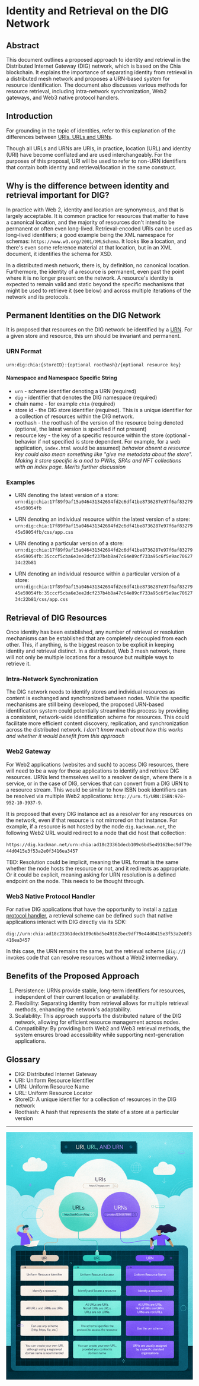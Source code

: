 # Identity and Retrieval on the DIG Network

## Abstract

This document outlines a proposed approach to identity and retrieval in the Distributed Internet Gateway (DIG) network, which is based on the Chia blockchain. It explains the importance of separating identity from retrieval in a distributed mesh network and proposes a URN-based system for resource identification. The document also discusses various methods for resource retrieval, including intra-network synchronization, Web2 gateways, and Web3 native protocol handlers.

## Introduction

For grounding in the topic of identities, refer to this explanation of the differences between [URIs, URLs and URNs](https://auth0.com/blog/url-uri-urn-differences/).

Though all URLs and URNs are URIs, in practice, location (URL) and identity (URI) have become conflated and are used interchangeably. For the purposes of this proposal, URI will be used to refer to non-URN identifiers that contain both identity and retrieval/location in the same construct.

## Why is the difference between identity and retrieval important for DIG?

In practice with Web 2, identity and location are synonymous, and that is largely acceptable. It is common practice for resources that matter to have a canonical location, and the majority of resources don't intend to be permanent or often even long-lived. Retrieval-encoded URIs can be used as long-lived identifiers; a good example being the XML namespace for schemas: `https://www.w3.org/2001/XMLSchema`. It looks like a location, and there's even some reference material at that location, but in an XML document, it identifies the schema for XSD.

In a distributed mesh network, there is, by definition, no canonical location. Furthermore, the identity of a resource is permanent, even past the point where it is no longer present on the network. A resource's identity is expected to remain valid and static beyond the specific mechanisms that might be used to retrieve it (see below) and across multiple iterations of the network and its protocols.

## Permanent Identities on the DIG Network

It is proposed that resources on the DIG network be identified by a [URN](https://www.rfc-editor.org/rfc/rfc8141). For a given store and resource, this urn should be invariant and permanent.

### URN Format

`urn:dig:chia:{storeID}:{optional roothash}/{optional resource key}`

#### Namespace and Namespace Specific String

- `urn` - scheme identifier denoting a URN (required)
- `dig` - identifier that denotes the DIG namespace (required)
- chain name - for example `chia` (required)
- store id - the DIG store identifier (required). This is a unique identifier for a collection of resources within the DIG network.
- roothash - the roothash of the version of the resource being denoted (optional, the latest version is specified if not present)
- resource key - the key of a specific resource within the store (optional - behavior if not specified is store dependent. For example, for a web application, `index.html` would be assumed) _behavior absent a resource key could also mean something like "give me metadata about the store". Making it store specific is a nod to PWAs, SPAs and NFT collections with an index page. Merits further discussion_

### Examples

- URN denoting the latest version of a store:
`urn:dig:chia:17f89f9af15a046431342694fd2c6df41be8736287e97f6af8327945e59054fb`

- URN denoting an individual resource within the latest version of a store:
`urn:dig:chia:17f89f9af15a046431342694fd2c6df41be8736287e97f6af8327945e59054fb/css/app.css`

- URN denoting a particular version of a store:
`urn:dig:chia:17f89f9af15a046431342694fd2c6df41be8736287e97f6af8327945e59054fb:35cccf5cba6e3ee2dcf237b4b8a47c64e89cf733a95c6f5e9ac7062734c22b81`

- URN denoting an individual resource within a particular version of a store:
`urn:dig:chia:17f89f9af15a046431342694fd2c6df41be8736287e97f6af8327945e59054fb:35cccf5cba6e3ee2dcf237b4b8a47c64e89cf733a95c6f5e9ac7062734c22b81/css/app.css`

## Retrieval of DIG Resources

Once identity has been established, any number of retrieval or resolution mechanisms can be established that are completely decoupled from each other. This, if anything, is the biggest reason to be explicit in keeping identity and retrieval distinct. In a distributed, Web 3 mesh network, there will not only be multiple locations for a resource but multiple ways to retrieve it.

### Intra-Network Synchronization

The DIG network needs to identify stores and individual resources as content is exchanged and synchronized between nodes. While the specific mechanisms are still being developed, the proposed URN-based identification system could potentially streamline this process by providing a consistent, network-wide identification scheme for resources. This could facilitate more efficient content discovery, replication, and synchronization across the distributed network. _I don't know much about how this works and whether it would benefit from this approach_

### Web2 Gateway

For Web2 applications (websites and such) to access DIG resources, there will need to be a way for those applications to identify and retrieve DIG resources. URNs lend themselves well to a resolver design, where there is a service, or in the case of DIG, services that can convert from a DIG URN to a resource stream. This would be similar to how ISBN book identifiers can be resolved via multiple Web2 applications: `http://urn.fi/URN:ISBN:978-952-10-3937-9`.

It is proposed that every DIG instance act as a resolver for any resources on the network, even if that resource is not mirrored on that instance. For example, if a resource is not hosted by the node `dig.kackman.net`, the following Web2 URL would redirect to a node that did host that collection:

`https://dig.kackman.net/urn:chia:ad18c23361decb109c6bd5e49162bec9df79e44d0415e3f53a2e0f3416ea3457`

TBD: Resolution could be implicit, meaning the URL format is the same whether the node hosts the resource or not, and it redirects as appropriate. Or it could be explicit, meaning asking for URN resolution is a defined endpoint on the node. This needs to be thought through.

### Web3 Native Protocol Handler

For native DIG applications that have the opportunity to install a [native protocol handler](https://blogs.windows.com/msedgedev/2022/01/20/getting-started-url-protocol-handlers-microsoft-edge/), a retrieval scheme can be defined such that native applications interact with DIG directly via its SDK:

`dig://urn:chia:ad18c23361decb109c6bd5e49162bec9df79e44d0415e3f53a2e0f3416ea3457`

In this case, the URN remains the same, but the retrieval scheme (`dig://`) invokes code that can resolve resources without a Web2 intermediary.

## Benefits of the Proposed Approach

1. Persistence: URNs provide stable, long-term identifiers for resources, independent of their current location or availability.
2. Flexibility: Separating identity from retrieval allows for multiple retrieval methods, enhancing the network's adaptability.
3. Scalability: This approach supports the distributed nature of the DIG network, allowing for efficient resource management across nodes.
4. Compatibility: By providing both Web2 and Web3 retrieval methods, the system ensures broad accessibility while supporting next-generation applications.

## Glossary

- DIG: Distributed Internet Gateway
- URI: Uniform Resource Identifier
- URN: Uniform Resource Name
- URL: Uniform Resource Locator
- StoreID: A unique identifier for a collection of resources in the DIG network
- Roothash: A hash that represents the state of a store at a particular version

---

![URI URL URN graphic](../assets/chip-0001/URI-URL-URN.png)
